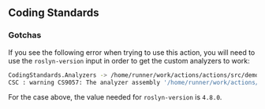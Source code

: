 ## Coding Standards

### Gotchas

If you see the following error when trying to use this action, you will need to use the `roslyn-version` input in order to get the custom analyzers to work:

```bash
CodingStandards.Analyzers -> /home/runner/work/actions/actions/src/demo/coding-standards-fail/CodingStandards.Analyzers/bin/Debug/netstandard2.0/CodingStandards.Analyzers.dll
CSC : warning CS9057: The analyzer assembly '/home/runner/work/actions/actions/src/demo/coding-standards-fail/CodingStandards.Analyzers/bin/Debug/netstandard2.0/CodingStandards.Analyzers.dll' references version '4.9.0.0' of the compiler, which is newer than the currently running version '4.8.0.0'. [/home/runner/work/actions/actions/demo/coding-standards-fail/src/Demo.Linting/Demo.Linting.csproj]
```

For the case above, the value needed for `roslyn-version` is `4.8.0`.